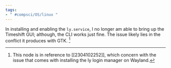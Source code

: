 ```yaml
---
tags:
- " #compsci/OS/linux "
---
```


In installing and enabling the `ly.service`, I no longer am able to bring up the Timeshift GUI; although, the CLI works just fine. The issue likely lies in the conflict it produces with GTK. [^1]
 
[^1]: This node is in reference to [[2304102252]], which concern with the issue that comes with installing the ly login manager on Wayland.